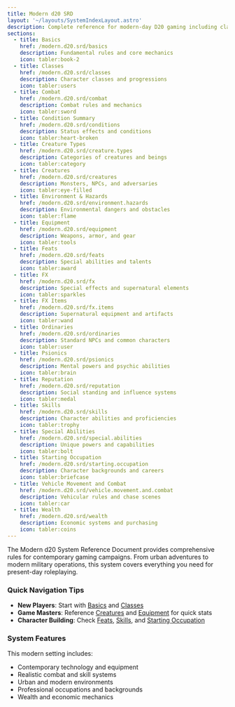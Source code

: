 ```yaml
---
title: Modern d20 SRD
layout: '~/layouts/SystemIndexLayout.astro'
description: Complete reference for modern-day D20 gaming including classes, equipment, combat rules, and contemporary settings.
sections:
  - title: Basics
    href: /modern.d20.srd/basics
    description: Fundamental rules and core mechanics
    icon: tabler:book-2
  - title: Classes
    href: /modern.d20.srd/classes
    description: Character classes and progressions
    icon: tabler:users
  - title: Combat
    href: /modern.d20.srd/combat
    description: Combat rules and mechanics
    icon: tabler:sword
  - title: Condition Summary
    href: /modern.d20.srd/conditions
    description: Status effects and conditions
    icon: tabler:heart-broken
  - title: Creature Types
    href: /modern.d20.srd/creature.types
    description: Categories of creatures and beings
    icon: tabler:category
  - title: Creatures
    href: /modern.d20.srd/creatures
    description: Monsters, NPCs, and adversaries
    icon: tabler:eye-filled
  - title: Environment & Hazards
    href: /modern.d20.srd/environment.hazards
    description: Environmental dangers and obstacles
    icon: tabler:flame
  - title: Equipment
    href: /modern.d20.srd/equipment
    description: Weapons, armor, and gear
    icon: tabler:tools
  - title: Feats
    href: /modern.d20.srd/feats
    description: Special abilities and talents
    icon: tabler:award
  - title: FX
    href: /modern.d20.srd/fx
    description: Special effects and supernatural elements
    icon: tabler:sparkles
  - title: FX Items
    href: /modern.d20.srd/fx.items
    description: Supernatural equipment and artifacts
    icon: tabler:wand
  - title: Ordinaries
    href: /modern.d20.srd/ordinaries
    description: Standard NPCs and common characters
    icon: tabler:user
  - title: Psionics
    href: /modern.d20.srd/psionics
    description: Mental powers and psychic abilities
    icon: tabler:brain
  - title: Reputation
    href: /modern.d20.srd/reputation
    description: Social standing and influence systems
    icon: tabler:medal
  - title: Skills
    href: /modern.d20.srd/skills
    description: Character abilities and proficiencies
    icon: tabler:trophy
  - title: Special Abilities
    href: /modern.d20.srd/special.abilities
    description: Unique powers and capabilities
    icon: tabler:bolt
  - title: Starting Occupation
    href: /modern.d20.srd/starting.occupation
    description: Character backgrounds and careers
    icon: tabler:briefcase
  - title: Vehicle Movement and Combat
    href: /modern.d20.srd/vehicle.movement.and.combat
    description: Vehicular rules and chase scenes
    icon: tabler:car
  - title: Wealth
    href: /modern.d20.srd/wealth
    description: Economic systems and purchasing
    icon: tabler:coins
---
```

The Modern d20 System Reference Document provides comprehensive rules for contemporary gaming campaigns. From urban adventures to modern military operations, this system covers everything you need for present-day roleplaying.

### Quick Navigation Tips

- **New Players**: Start with [Basics](/modern.d20.srd/basics) and [Classes](/modern.d20.srd/classes)
- **Game Masters**: Reference [Creatures](/modern.d20.srd/creatures) and [Equipment](/modern.d20.srd/equipment) for quick stats
- **Character Building**: Check [Feats](/modern.d20.srd/feats), [Skills](/modern.d20.srd/skills), and [Starting Occupation](/modern.d20.srd/starting.occupation)

### System Features

This modern setting includes:

- Contemporary technology and equipment
- Realistic combat and skill systems  
- Urban and modern environments
- Professional occupations and backgrounds
- Wealth and economic mechanics
